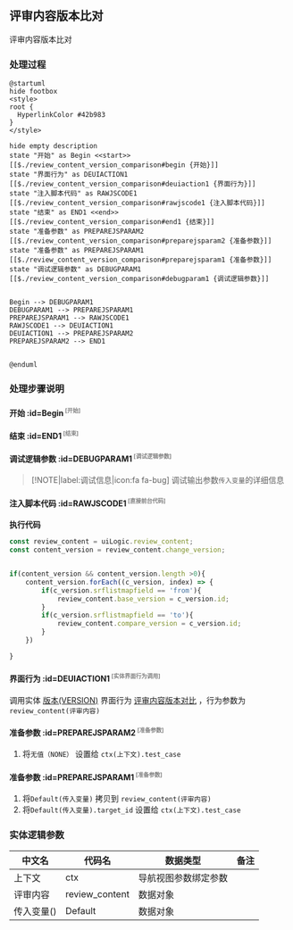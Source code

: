 ## 评审内容版本比对 <!-- {docsify-ignore-all} -->

   评审内容版本比对

### 处理过程

```plantuml
@startuml
hide footbox
<style>
root {
  HyperlinkColor #42b983
}
</style>

hide empty description
state "开始" as Begin <<start>> [[$./review_content_version_comparison#begin {开始}]]
state "界面行为" as DEUIACTION1  [[$./review_content_version_comparison#deuiaction1 {界面行为}]]
state "注入脚本代码" as RAWJSCODE1  [[$./review_content_version_comparison#rawjscode1 {注入脚本代码}]]
state "结束" as END1 <<end>> [[$./review_content_version_comparison#end1 {结束}]]
state "准备参数" as PREPAREJSPARAM2  [[$./review_content_version_comparison#preparejsparam2 {准备参数}]]
state "准备参数" as PREPAREJSPARAM1  [[$./review_content_version_comparison#preparejsparam1 {准备参数}]]
state "调试逻辑参数" as DEBUGPARAM1  [[$./review_content_version_comparison#debugparam1 {调试逻辑参数}]]


Begin --> DEBUGPARAM1
DEBUGPARAM1 --> PREPAREJSPARAM1
PREPAREJSPARAM1 --> RAWJSCODE1
RAWJSCODE1 --> DEUIACTION1
DEUIACTION1 --> PREPAREJSPARAM2
PREPAREJSPARAM2 --> END1


@enduml
```


### 处理步骤说明

#### 开始 :id=Begin<sup class="footnote-symbol"> <font color=gray size=1>[开始]</font></sup>




#### 结束 :id=END1<sup class="footnote-symbol"> <font color=gray size=1>[结束]</font></sup>




#### 调试逻辑参数 :id=DEBUGPARAM1<sup class="footnote-symbol"> <font color=gray size=1>[调试逻辑参数]</font></sup>



> [!NOTE|label:调试信息|icon:fa fa-bug]
> 调试输出参数`传入变量`的详细信息

#### 注入脚本代码 :id=RAWJSCODE1<sup class="footnote-symbol"> <font color=gray size=1>[直接前台代码]</font></sup>



<p class="panel-title"><b>执行代码</b></p>

```javascript
const review_content = uiLogic.review_content;
const content_version = review_content.change_version;


if(content_version && content_version.length >0){
    content_version.forEach((c_version, index) => {
        if(c_version.srflistmapfield == 'from'){
            review_content.base_version = c_version.id;
        }
        if(c_version.srflistmapfield == 'to'){
            review_content.compare_version = c_version.id;
        }
    })

}


```

#### 界面行为 :id=DEUIACTION1<sup class="footnote-symbol"> <font color=gray size=1>[实体界面行为调用]</font></sup>



调用实体 [版本(VERSION)](module/Base/version.md) 界面行为 [评审内容版本对比](module/Base/version#界面行为) ，行为参数为`review_content(评审内容)`

#### 准备参数 :id=PREPAREJSPARAM2<sup class="footnote-symbol"> <font color=gray size=1>[准备参数]</font></sup>



1. 将`无值（NONE）` 设置给  `ctx(上下文).test_case`

#### 准备参数 :id=PREPAREJSPARAM1<sup class="footnote-symbol"> <font color=gray size=1>[准备参数]</font></sup>



1. 将`Default(传入变量)` 拷贝到  `review_content(评审内容)`
2. 将`Default(传入变量).target_id` 设置给  `ctx(上下文).test_case`



### 实体逻辑参数

|    中文名   |    代码名    |  数据类型      |备注 |
| --------| --------| --------  | --------   |
|上下文|ctx|导航视图参数绑定参数||
|评审内容|review_content|数据对象||
|传入变量(<i class="fa fa-check"/></i>)|Default|数据对象||
